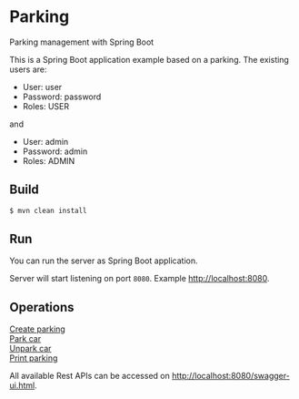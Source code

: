 # Parking
Parking management with Spring Boot

This is a Spring Boot application example based on a parking. The existing users are:

- User: user
- Password: password
- Roles: USER

and

- User: admin
- Password: admin
- Roles: ADMIN

## Build

```bash
$ mvn clean install
```

## Run

You can run the server as Spring Boot application.

Server will start listening on port `8080`. Example [http://localhost:8080]().


## Operations
[Create parking](#create-parking)  
[Park car](#park-car)  
[Unpark car](#unpark-car)  
[Print parking](#print-parking)  

All available Rest APIs can be accessed on [http://localhost:8080/swagger-ui.html]().
